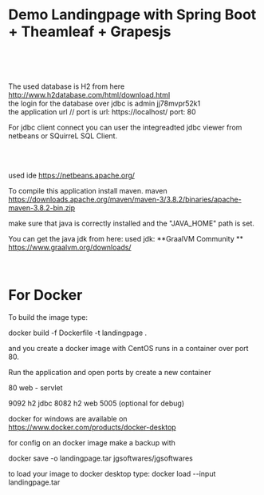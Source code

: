 
# Demo Landingpage with Spring Boot + Theamleaf + Grapesjs

<br>
<br>
<br>

The used database is H2 from here
http://www.h2database.com/html/download.html
<br>
the login for the database over jdbc is
admin
jj78mvpr52k1
<br>
the application url // port is
url: https://localhost/
port: 80

For jdbc client connect you can user
the integreadted jdbc viewer from netbeans or
SQuirreL SQL Client.


<br>
<br>

used ide
https://netbeans.apache.org/
<br>


To compile this application install maven.
maven https://downloads.apache.org/maven/maven-3/3.8.2/binaries/apache-maven-3.8.2-bin.zip

make sure that java is correctly installed and the "JAVA_HOME" path is set.
<br>

You can get the java jdk from here:
used jdk: **GraalVM Community ** https://www.graalvm.org/downloads/

<br>


# For Docker

To build the image type:

docker build -f Dockerfile -t landingpage .

and you create a docker image with CentOS runs in a container over port 80.

Run the application and open ports by create a new container

80   web - servlet

9092 h2 jdbc
8082 h2 web
5005 (optional for debug)

docker for windows are available on https://www.docker.com/products/docker-desktop

for config on an docker image make a backup with

docker save -o landingpage.tar jgsoftwares/jgsoftwares

to load your image to docker desktop type: docker load --input landingpage.tar

<br/>



